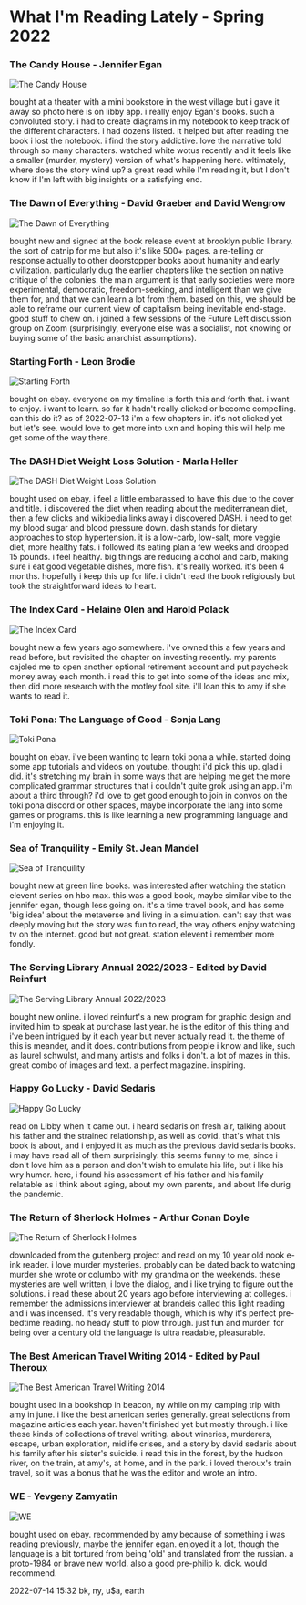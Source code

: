 # What I'm Reading Lately - Spring 2022

### The Candy House - Jennifer Egan 

![The Candy House](egan-dither.gif)

bought at a theater with a mini bookstore in the west village but i gave it away so photo here is on libby app. i really enjoy Egan's books. such a convoluted story. i had to create diagrams in my notebook to keep track of the different characters. i had dozens listed. it helped but after reading the book i lost the notebook. i find the story addictive. love the narrative told through so many characters. watched white wotus recently and it feels like a smaller (murder, mystery) version of what's happening here. wltimately, where does the story wind up? a great read while I'm reading it, but I don't know if I'm left with big insights or a satisfying end.

### The Dawn of Everything - David Graeber and David Wengrow

![The Dawn of Everything](everything-dither.gif)

bought new and signed at the book release event at brooklyn public library. the sort of catnip for me but also it's like 500+ pages. a re-telling or response actually to other doorstopper books about humanity and early civilization. particularly dug the earlier chapters like the section on native critique of the colonies. the main argument is that early societies were more experimental, democratic, freedom-seeking, and intelligent than we give them for, and that we can learn a lot from them. based on this, we should be able to reframe our current view of capitalism being inevitable end-stage. good stuff to chew on. i joined a few sessions of the Future Left discussion group on Zoom (surprisingly, everyone else was a socialist, not knowing or buying some of the basic anarchist assumptions). 

### Starting Forth - Leon Brodie

![Starting Forth](forth-dither.gif)

bought on ebay. everyone on my timeline is forth this and forth that. i want to enjoy. i want to learn. so far it hadn't really clicked or become compelling. can this do it? as of 2022-07-13 i'm a few chapters in. it's not clicked yet but let's see. would love to get more into uxn and hoping this will help me get some of the way there.

### The DASH Diet Weight Loss Solution - Marla Heller

![The DASH Diet Weight Loss Solution](heller-dither.gif)

bought used on ebay. i feel a little embarassed to have this due to the cover and title. i discovered the diet when reading about the mediterranean diet, then a few clicks and wikipedia links away i discovered DASH. i need to get my blood sugar and blood pressure down. dash stands for dietary approaches to stop hypertension. it is a low-carb, low-salt, more veggie diet, more healthy fats. i followed its eating plan a few weeks and dropped 15 pounds. i feel healthy. big things are reducing alcohol and carb, making sure i eat good vegetable dishes, more fish. it's really worked. it's been 4 months. hopefully i keep this up for life. i didn't read the book religiously but took the straightforward ideas to heart.

### The Index Card - Helaine Olen and Harold Polack

![The Index Card](index-dither.gif)

bought new a few years ago somewhere. i've owned this a few years and read before, but revisited the chapter on investing recently. my parents cajoled me to open another optional retirement account and put paycheck money away each month. i read this to get into some of the ideas and mix, then did more research with the motley fool site. i'll loan this to amy if she wants to read it.

### Toki Pona: The Language of Good - Sonja Lang

![Toki Pona](lang-dither.gif)

bought on ebay. i've been wanting to learn toki pona a while. started doing some app tutorials and videos on youtube. thought i'd pick this up. glad i did. it's stretching my brain in some ways that are helping me get the more complicated grammar structures that i couldn't quite grok using an app. i'm about a third through? i'd love to get good enough to join in convos on the toki pona discord or other spaces, maybe incorporate the lang into some games or programs. this is like learning a new programming language and i'm enjoying it.

### Sea of Tranquility - Emily St. Jean Mandel

![Sea of Tranquility](mandel-dither.gif)

bought new at green line books. was interested after watching the station elevent series on hbo max. this was a good book, maybe similar vibe to the jennifer egan, though less going on. it's a time travel book, and has some 'big idea' about the metaverse and living in a simulation. can't say that was deeply moving but the story was fun to read, the way others enjoy watching tv on the internet. good but not great. station elevent i remember more fondly.

### The Serving Library Annual 2022/2023 - Edited by David Reinfurt

![The Serving Library Annual 2022/2023](reinfurt-dither.gif)

bought new online. i loved reinfurt's a new program for graphic design and invited him to speak at purchase last year. he is the editor of this thing and i've been intrigued by it each year but never actually read it. the theme of this is meander, and it does. contributions from people i know and like, such as laurel schwulst, and many artists and folks i don't. a lot of mazes in this. great combo of images and text. a perfect magazine. inspiring.

### Happy Go Lucky - David Sedaris

![Happy Go Lucky](sedaris-dither.gif)

read on Libby when it came out. i heard sedaris on fresh air, talking about his father and the strained relationship, as well as covid. that's what this book is about, and i enjoyed it as much as the previous david sedaris books. i may have read all of them surprisingly. this seems funny to me, since i don't love him as a person and don't wish to emulate his life, but i like his wry humor. here, i found his assessment of his father and his family relatable as i think about aging, about my own parents, and about life durig the pandemic.

### The Return of Sherlock Holmes - Arthur Conan Doyle

![The Return of Sherlock Holmes](sherlock-dither.gif)

downloaded from the gutenberg project and read on my 10 year old nook e-ink reader. i love murder mysteries. probably can be dated back to watching murder she wrote or columbo with my grandma on the weekends. these mysteries are well written, i love the dialog, and i like trying to figure out the solutions. i read these about 20 years ago before interviewing at colleges. i remember the admissions interviewer at brandeis called this light reading and i was incensed. it's very readable though, which is why it's perfect pre-bedtime reading. no heady stuff to plow through. just fun and murder. for being over a century old the language is ultra readable, pleasurable.

### The Best American Travel Writing 2014 - Edited by Paul Theroux

![The Best American Travel Writing 2014](theroux-dither.gif)

bought used in a bookshop in beacon, ny while on my camping trip with amy in june. i like the best american series generally. great selections from magazine articles each year. haven't finished yet but mostly through. i like these kinds of collections of travel writing. about wineries, murderers, escape, urban exploration, midlife crises, and a story by david sedaris about his family after his sister's suicide. i read this in the forest, by the hudson river, on the train, at amy's, at home, and in the park. i loved theroux's train travel, so it was a bonus that he was the editor and wrote an intro.

### WE - Yevgeny Zamyatin

![WE](zamyatin-dither.gif)

bought used on ebay. recommended by amy because of something i was reading previously, maybe the jennifer egan. enjoyed it a lot, though the language is a bit tortured from being 'old' and translated from the russian. a proto-1984 or brave new world. also a good pre-philip k. dick. would recommend.

2022-07-14 15:32 bk, ny, u$a, earth
